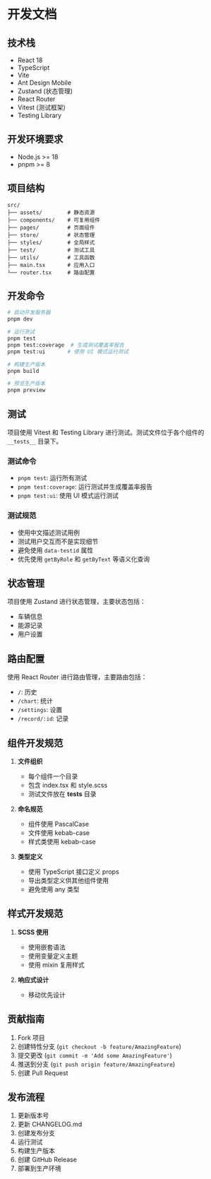 # 开发文档

## 技术栈

- React 18
- TypeScript
- Vite
- Ant Design Mobile
- Zustand (状态管理)
- React Router
- Vitest (测试框架)
- Testing Library

## 开发环境要求

- Node.js >= 18
- pnpm >= 8

## 项目结构

```
src/
├── assets/        # 静态资源
├── components/    # 可复用组件
├── pages/         # 页面组件
├── store/         # 状态管理
├── styles/        # 全局样式
├── test/          # 测试工具
├── utils/         # 工具函数
├── main.tsx       # 应用入口
└── router.tsx     # 路由配置
```

## 开发命令

```bash
# 启动开发服务器
pnpm dev

# 运行测试
pnpm test
pnpm test:coverage  # 生成测试覆盖率报告
pnpm test:ui       # 使用 UI 模式运行测试

# 构建生产版本
pnpm build

# 预览生产版本
pnpm preview
```

## 测试

项目使用 Vitest 和 Testing Library 进行测试。测试文件位于各个组件的 `__tests__` 目录下。

### 测试命令

- `pnpm test`: 运行所有测试
- `pnpm test:coverage`: 运行测试并生成覆盖率报告
- `pnpm test:ui`: 使用 UI 模式运行测试

### 测试规范

- 使用中文描述测试用例
- 测试用户交互而不是实现细节
- 避免使用 `data-testid` 属性
- 优先使用 `getByRole` 和 `getByText` 等语义化查询

## 状态管理

项目使用 Zustand 进行状态管理，主要状态包括：

- 车辆信息
- 能源记录
- 用户设置

## 路由配置

使用 React Router 进行路由管理，主要路由包括：

- `/`: 历史
- `/chart`: 统计
- `/settings`: 设置
- `/record/:id`: 记录

## 组件开发规范

1. **文件组织**
   - 每个组件一个目录
   - 包含 index.tsx 和 style.scss
   - 测试文件放在 __tests__ 目录

2. **命名规范**
   - 组件使用 PascalCase
   - 文件使用 kebab-case
   - 样式类使用 kebab-case

3. **类型定义**
   - 使用 TypeScript 接口定义 props
   - 导出类型定义供其他组件使用
   - 避免使用 any 类型

## 样式开发规范

1. **SCSS 使用**
   - 使用嵌套语法
   - 使用变量定义主题
   - 使用 mixin 复用样式

2. **响应式设计**
   - 移动优先设计

## 贡献指南

1. Fork 项目
2. 创建特性分支 (`git checkout -b feature/AmazingFeature`)
3. 提交更改 (`git commit -m 'Add some AmazingFeature'`)
4. 推送到分支 (`git push origin feature/AmazingFeature`)
5. 创建 Pull Request

## 发布流程

1. 更新版本号
2. 更新 CHANGELOG.md
3. 创建发布分支
4. 运行测试
5. 构建生产版本
6. 创建 GitHub Release
7. 部署到生产环境 
